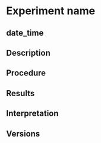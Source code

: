 Experiment name
===============

date\_time
----------

Description
-----------

Procedure
---------

Results
-------

Interpretation
--------------

Versions
--------

